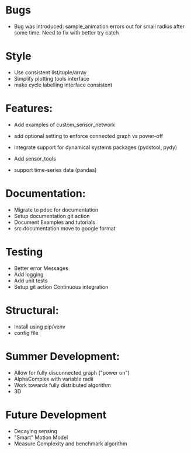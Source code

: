  
# Bugs
 - Bug was introduced: sample_animation errors out for small radius after some time. Need to fix with better try catch

# Style
 - Use consistent list/tuple/array
 - Simplify plotting tools interface
 - make cycle labelling interface consistent 

# Features:
 - Add examples of custom_sensor_network
 - add optional setting to enforce connected graph vs power-off

 - integrate support for dynamical systems packages (pydstool, pydy)
 - Add sensor_tools 
 - support time-series data (pandas)

# Documentation:
 - Migrate to pdoc for documentation
 - Setup documentation git action
 - Document Examples and tutorials
 - src documentation move to google format
    
# Testing
 - Better error Messages
 - Add logging
 - Add unit tests
 - Setup git action Continuous integration

# Structural:
 - Install using pip/venv 
 - config file

 # Summer Development:
 - Allow for fully disconnected graph ("power on")
 - AlphaComplex with variable radii
 - Work towards fully distributed algorithm
 - 3D
 
# Future Development
 - Decaying sensing
 - "Smart" Motion Model
 - Measure Complexity and benchmark algorithm
